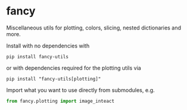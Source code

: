 # fancy

Miscellaneous utils for plotting, colors, slicing, nested dictionaries and more.

Install with no dependencies with

```
pip install fancy-utils
```
or with dependencies required for the plotting utils via
```
pip install "fancy-utils[plotting]"
```
Import what you want to use directly from submodules, e.g.

```python
from fancy.plotting import image_inteact
```